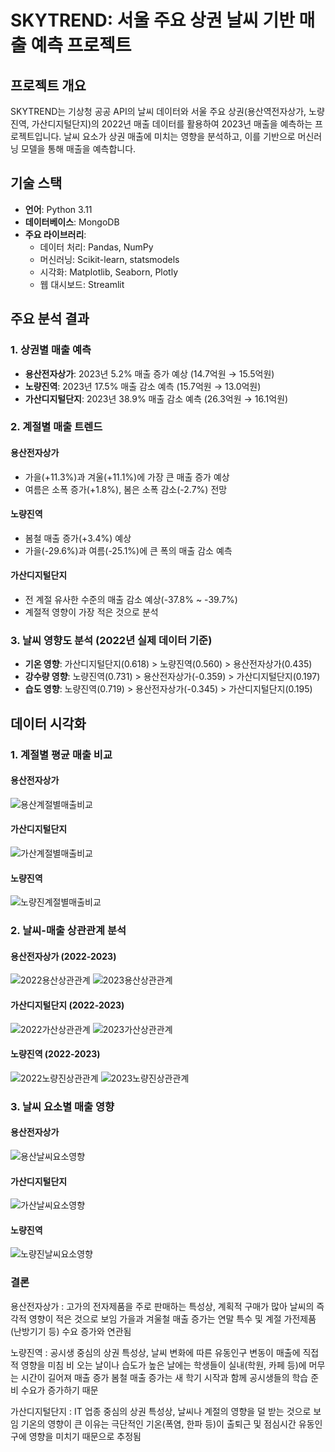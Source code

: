 # SKYTREND: 서울 주요 상권 날씨 기반 매출 예측 프로젝트

## 프로젝트 개요
SKYTREND는 기상청 공공 API의 날씨 데이터와 서울 주요 상권(용산역전자상가, 노량진역, 가산디지털단지)의 2022년 매출 데이터를 활용하여 2023년 매출을 예측하는 프로젝트입니다. 날씨 요소가 상권 매출에 미치는 영향을 분석하고, 이를 기반으로 머신러닝 모델을 통해 매출을 예측합니다.

## 기술 스택
- **언어**: Python 3.11
- **데이터베이스**: MongoDB
- **주요 라이브러리**: 
  - 데이터 처리: Pandas, NumPy
  - 머신러닝: Scikit-learn, statsmodels
  - 시각화: Matplotlib, Seaborn, Plotly
  - 웹 대시보드: Streamlit

## 주요 분석 결과

### 1. 상권별 매출 예측
- **용산전자상가**: 2023년 5.2% 매출 증가 예상 (14.7억원 → 15.5억원)
- **노량진역**: 2023년 17.5% 매출 감소 예측 (15.7억원 → 13.0억원)
- **가산디지털단지**: 2023년 38.9% 매출 감소 예측 (26.3억원 → 16.1억원)

### 2. 계절별 매출 트렌드
#### 용산전자상가
- 가을(+11.3%)과 겨울(+11.1%)에 가장 큰 매출 증가 예상
- 여름은 소폭 증가(+1.8%), 봄은 소폭 감소(-2.7%) 전망

#### 노량진역
- 봄철 매출 증가(+3.4%) 예상
- 가을(-29.6%)과 여름(-25.1%)에 큰 폭의 매출 감소 예측

#### 가산디지털단지
- 전 계절 유사한 수준의 매출 감소 예상(-37.8% ~ -39.7%)
- 계절적 영향이 가장 적은 것으로 분석

### 3. 날씨 영향도 분석 (2022년 실제 데이터 기준)
- **기온 영향**: 가산디지털단지(0.618) > 노량진역(0.560) > 용산전자상가(0.435)
- **강수량 영향**: 노량진역(0.731) > 용산전자상가(-0.359) > 가산디지털단지(0.197)
- **습도 영향**: 노량진역(0.719) > 용산전자상가(-0.345) > 가산디지털단지(0.195)

## 데이터 시각화
### 1. 계절별 평균 매출 비교
#### 용산전자상가
![용산계절별매출비교](./images/yongsan_seasonal_sales.png)

#### 가산디지털단지
![가산계절별매출비교](./images/gasan_seasonal_sales.png)

#### 노량진역
![노량진계절별매출비교](./images/norangjin_seasonal_sales.png)

### 2. 날씨-매출 상관관계 분석
#### 용산전자상가 (2022-2023)
![2022용산상관관계](./images/22_yongsan_weather_correlation.png)
![2023용산상관관계](./images/23_yongsan_weather_correlation.png)

#### 가산디지털단지 (2022-2023)
![2022가산상관관계](./images/22_gasan_weather_correlation.png)
![2023가산상관관계](./images/23_gasan_weather_correlation.png)

#### 노량진역 (2022-2023)
![2022노량진상관관계](./images/22_norangjin_weather_correlation.png)
![2023노량진상관관계](./images/23_norangjin_weather_correlation.png)

### 3. 날씨 요소별 매출 영향
#### 용산전자상가
![용산날씨요소영향](./images/yongsan_weather_sales_relationship.png)

#### 가산디지털단지
![가산날씨요소영향](./images/gasan_weather_sales_relationship.png)

#### 노량진역
![노량진날씨요소영향](./images/norangjin_weather_sales_relationship.png)

### 결론
용산전자상가 : 고가의 전자제품을 주로 판매하는 특성상, 계획적 구매가 많아 날씨의 즉각적 영향이 적은 것으로 보임
가을과 겨울철 매출 증가는 연말 특수 및 계절 가전제품(난방기기 등) 수요 증가와 연관됨

노량진역 : 공시생 중심의 상권 특성상, 날씨 변화에 따른 유동인구 변동이 매출에 직접적 영향을 미침
비 오는 날이나 습도가 높은 날에는 학생들이 실내(학원, 카페 등)에 머무는 시간이 길어져 매출 증가
봄철 매출 증가는 새 학기 시작과 함께 공시생들의 학습 준비 수요가 증가하기 때문

가산디지털단지 : IT 업종 중심의 상권 특성상, 날씨나 계절의 영향을 덜 받는 것으로 보임
기온의 영향이 큰 이유는 극단적인 기온(폭염, 한파 등)이 출퇴근 및 점심시간 유동인구에 영향을 미치기 때문으로 추정됨
